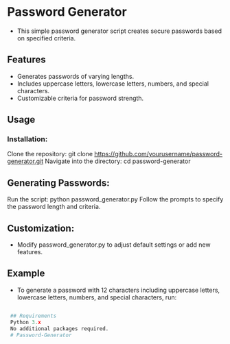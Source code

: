 # Password Generator
- This simple password generator script creates secure passwords based on specified criteria.

## Features
- Generates passwords of varying lengths.
- Includes uppercase letters, lowercase letters, numbers, and special characters.
- Customizable criteria for password strength.

## Usage
### Installation:

 Clone the repository: git clone https://github.com/yourusername/password-generator.git
 Navigate into the directory: cd password-generator

## Generating Passwords:

 Run the script: python password_generator.py
 Follow the prompts to specify the password length and criteria.

## Customization:

- Modify password_generator.py to adjust default settings or add new features.

## Example

- To generate a password with 12 characters including uppercase letters, lowercase letters, numbers, and special characters, run:

```python password_generator.py

 ## Requirements
 Python 3.x
 No additional packages required.
 # Password-Generator
